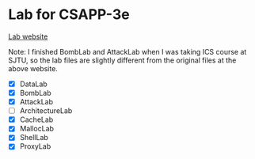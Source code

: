 # Lab for CSAPP-3e

[Lab website](http://csapp.cs.cmu.edu/3e/labs.html)

Note: I finished BombLab and AttackLab when I was taking ICS course at SJTU, so the lab files are slightly different from the original files at the above website.

- [x] DataLab
- [x] BombLab
- [x] AttackLab
- [ ] ArchitectureLab
- [x] CacheLab
- [x] MallocLab
- [x] ShellLab
- [x] ProxyLab

